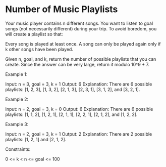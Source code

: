 # Number of Music Playlists

Your music player contains n different songs. You want to listen to goal songs (not necessarily different) during your trip. To avoid boredom, you will create a playlist so that:

Every song is played at least once.
A song can only be played again only if k other songs have been played.

Given n, goal, and k, return the number of possible playlists that you can create. Since the answer can be very large, return it modulo 10^9 + 7.

Example 1:

Input: n = 3, goal = 3, k = 1
Output: 6
Explanation: There are 6 possible playlists: [1, 2, 3], [1, 3, 2], [2, 1, 3], [2, 3, 1], [3, 1, 2], and [3, 2, 1].

Example 2:

Input: n = 2, goal = 3, k = 0
Output: 6
Explanation: There are 6 possible playlists: [1, 1, 2], [1, 2, 1], [2, 1, 1], [2, 2, 1], [2, 1, 2], and [1, 2, 2].

Example 3:

Input: n = 2, goal = 3, k = 1
Output: 2
Explanation: There are 2 possible playlists: [1, 2, 1] and [2, 1, 2].

Constraints:

0 <= k < n <= goal <= 100
